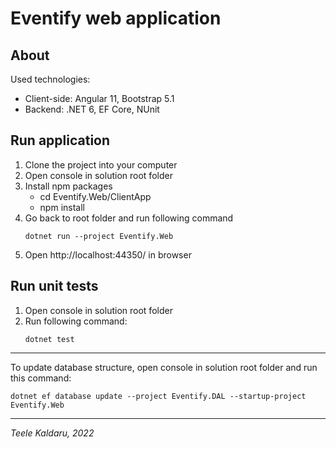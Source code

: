 # Eventify web application

## About
Used technologies:

- Client-side: Angular 11, Bootstrap 5.1
- Backend: .NET 6, EF Core, NUnit

## Run application
1. Clone the project into your computer
2. Open console in solution root folder
3. Install npm packages
	- cd Eventify.Web/ClientApp
	- npm install
4. Go back to root folder and run following command
	```
	dotnet run --project Eventify.Web
	```
5. Open http://localhost:44350/ in browser

## Run unit tests
1. Open console in solution root folder
2. Run following command:
	```
	dotnet test
	```
	

---
To update database structure, open console in solution root folder and run this command:
```
dotnet ef database update --project Eventify.DAL --startup-project Eventify.Web
```
---

*Teele Kaldaru, 2022*


